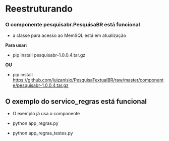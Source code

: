 # Reestruturando

### O componente pesquisabr.PesquisaBR está funcional

- a classe para acesso ao MemSQL está em atualização

**Para usar:**
- pip install pesquisabr-1.0.0.4.tar.gz

**OU**
- pip install https://github.com/luizanisio/PesquisaTextualBR/raw/master/componente/pesquisabr-1.0.0.4.tar.gz

## O exemplo do servico_regras está funcional

- O exemplo já usa o componente

- python app_regras.py 
- python app_regras_testes.py 
